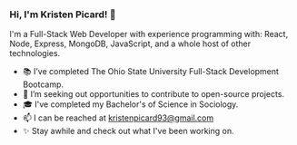 ### Hi, I'm Kristen Picard! 👋

I'm a Full-Stack Web Developer with experience programming with: React, Node, Express, MongoDB, JavaScript, and a whole host of other technologies.

- 📚 I’ve completed The Ohio State University Full-Stack Development Bootcamp.
- 🔦 I’m seeking out opportunities to contribute to open-source projects.
- 🎓 I've completed my Bachelor's of Science in Sociology.
- 📫 I can be reached at kristenpicard93@gmail.com
- ✨ Stay awhile and check out what I've been working on.
